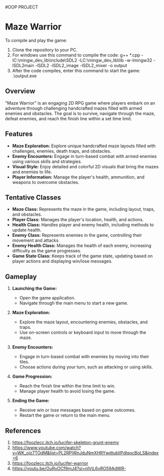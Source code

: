 #OOP PROJECT
# Maze Warrior
To compile and play the game:
1) Clone the repository to your PC.
2) For windows use this command to compile the code: g++ *.cpp -IC:\mingw_dev_lib\include\SDL2 -LC:\mingw_dev_lib\lib -w-lmingw32 -lSDL2main -lSDL2 -lSDL2_image -lSDL2_mixer -o output
3) After the code compiles, enter this command to start the game: .\output.exe

## Overview
"Maze Warrior" is an engaging 2D RPG game where players embark on an adventure through challenging handcrafted mazes filled with armed enemies and obstacles. The goal is to survive, navigate through the maze, defeat enemies, and reach the finish line within a set time limit.

## Features
- **Maze Exploration:** Explore unique handcrafted maze layouts filled with challenges, enemies, death traps, and obstacles.
- **Enemy Encounters:** Engage in turn-based combat with armed enemies using various skills and strategies.
- **Visual Style:** Enjoy detailed and colorful 2D visuals that bring the mazes and enemies to life.
- **Player Information:** Manage the player's health, ammunition, and weapons to overcome obstacles.

## Tentative Classes
- **Maze Class:** Represents the maze in the game, including layout, traps, and obstacles.
- **Player Class:** Manages the player's location, health, and actions.
- **Health Class:** Handles player and enemy health, including methods to update health.
- **Enemy Class:** Represents enemies in the game, controlling their movement and attacks.
- **Enemy Health Class:** Manages the health of each enemy, increasing difficulty as the game progresses.
- **Game State Class:** Keeps track of the game state, updating based on player actions and displaying win/lose messages.

## Gameplay
1. **Launching the Game:**
   - Open the game application.
   - Navigate through the main menu to start a new game.

2. **Maze Exploration:**
   - Explore the maze layout, encountering enemies, obstacles, and traps.
   - Use on-screen controls or keyboard input to move through the maze.

3. **Enemy Encounters:**
   - Engage in turn-based combat with enemies by moving into their tiles.
   - Choose actions during your turn, such as attacking or using skills.

4. **Game Progression:**
   - Reach the finish line within the time limit to win.
   - Manage player health to avoid losing the game.

5. **Ending the Game:**
   - Receive win or lose messages based on game outcomes.
   - Restart the game or return to the main menu.
  
## References
1. https://foozlecc.itch.io/lucifer-skeleton-grunt-enemy
2. https://www.youtube.com/watch?v=WK_ojz7TOdM&list=PL2RPjWnJduNmXHRYwdtublIPdlqocBoLS&index=6
3. https://foozlecc.itch.io/lucifer-warrior
4. https://youtu.be/OuRvOCf9mJ4?si=nlViL6yRO59AdWR-


